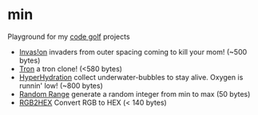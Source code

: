 min
=========

Playground for my [code golf] projects

  - [Invas!on] invaders from outer spacing coming to kill your mom! (~500 bytes)
  - [Tron] a tron clone! (<580 bytes)
  - [HyperHydration] collect underwater-bubbles to stay alive. Oxygen is runnin' low! (~800 bytes)
  - [Random Range] generate a random integer from min to max (50 bytes)
  - [RGB2HEX] Convert RGB to HEX (< 140 bytes)

[code golf]:http://en.wikipedia.org/wiki/Code_golf
[Invas!on]:https://github.com/misantronic/min/tree/master/invasion
[HyperHydration]:https://github.com/misantronic/min/tree/master/hyperhydration
[Random Range]:https://github.com/misantronic/min/tree/master/random_range
[RGB2HEX]:https://github.com/misantronic/min/tree/master/random_range
[Tron]:https://github.com/misantronic/min/tree/master/tron